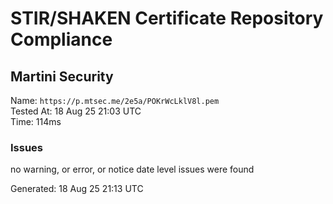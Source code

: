 # STIR/SHAKEN Certificate Repository Compliance

## Martini Security

Name: `https://p.mtsec.me/2e5a/POKrWcLklV8l.pem`\
Tested At: 18 Aug 25 21:03 UTC\
Time: 114ms

### Issues

no warning, or error, or notice date level issues were found

Generated: 18 Aug 25 21:13 UTC